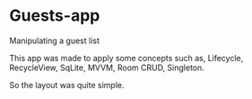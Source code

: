 # Guests-app
Manipulating a guest list

This app was made to apply some concepts such as, Lifecycle, RecycleView, SqLite, MVVM, Room CRUD, Singleton. 

So the layout was quite simple.
